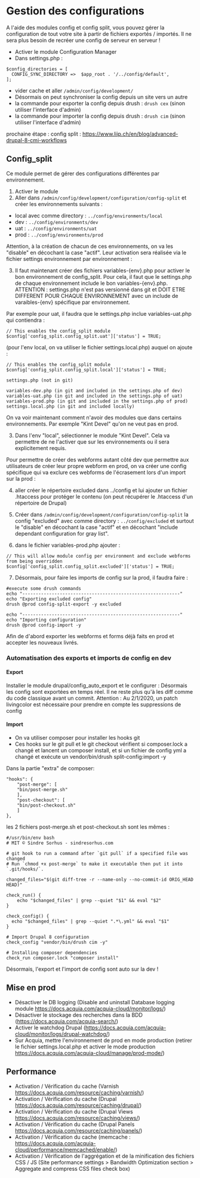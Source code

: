 # Gestion des configurations
A l'aide des modules config et config split, vous pouvez gérer la configuration de tout votre site à partir de fichiers exportés / importés. Il ne sera plus besoin de recréer une config de serveur en serveur !

- Activer le module Configuration Manager
- Dans settings.php :
```
$config_directories = [
  CONFIG_SYNC_DIRECTORY =>  $app_root . '/../config/default',
];
```
- vider cache et aller ```/admin/config/development/```
- Désormais on peut synchroniser la config depuis un site vers un autre
- la commande pour exporter la config depuis drush : ```drush cex``` (sinon utiliser l'interface d'admin)
- la commande pour importer la config depuis drush : ```drush cim``` (sinon utiliser l'interface d'admin)

prochaine étape : config split : https://www.liip.ch/en/blog/advanced-drupal-8-cmi-workflows

## Config_split
Ce module permet de gérer des configurations différentes par environnement.
1. Activer le module
2. Aller dans ```/admin/config/development/configuration/config-split``` et créer les environnements suivants :
- local avec comme directory : ```../config/environments/local```
- dev : ```../config/environments/dev```
- uat : ```../config/environments/uat```
- prod : ```../config/environments/prod```

Attention, à la création de chacun de ces environnements, on va les "disable" en décochant la case "actif". Leur activation sera réalisée via le fichier settings environnement par environnement :

3. Il faut maintenant créer des fichiers variables-{env}.php pour activer le bon environnement de config_split. Pour cela, il faut que le settings.php de chaque environnement include le bon variables-{env}.php.
ATTENTION : settings.php n'est pas versionné dans git et DOIT ETRE DIFFERENT POUR CHAQUE ENVIRONNEMENT avec un include de varaibles-{env} spécifique par environnement.

Par exemple pour uat, il faudra que le settings.php inclue variables-uat.php qui contiendra :
```
// This enables the config_split module
$config['config_split.config_split.uat']['status'] = TRUE;
```

(pour l'env local, on va utiliser le fichier settings.local.php) auquel on ajoute :
```
// This enables the config_split module
$config['config_split.config_split.local']['status'] = TRUE;
```

```
settings.php (not in git)

variables-dev.php (in git and included in the settings.php of dev)
variables-uat.php (in git and included in the settings.php of uat)
variables-prod.php (in git and included in the settings.php of prod)
settings.local.php (in git and included locally)
```

On va voir maintenant comment n'avoir des modules que dans certains environnements. Par exemple "Kint Devel" qu'on ne veut pas en prod.

3. Dans l'env "local", sélectionner le module "Kint Devel". Cela va permettre de ne l'activer que sur les environnements ou il sera explicitement requis.

Pour permettre de créer des webforms autant côté dev que permettre aux utilisateurs de créer leur propre webform en prod, on va créer une config spécifique qui va exclure ces webforms de l'écrasement lors d'un import sur la prod :

4. aller créer le répertoire excluded dans ../config et lui ajouter un fichier .htaccess pour protéger le contenu (on peut récupérer le .htaccess d'un répertoire de Drupal)

5. Créer dans ```/admin/config/development/configuration/config-split``` la config "excluded" avec comme directory : ```../config/excluded``` et surtout le "disable" en décochant la case "actif" et en décochant "include dependant configuration for gray list".
6. dans le fichier variables-prod.php ajouter :
```
// This will allow module config per environment and exclude webforms from being overridden
$config['config_split.config_split.excluded']['status'] = TRUE;
```
7. Désormais, pour faire les imports de config sur la prod, il faudra faire :
```
#execute some drush commands
echo "-----------------------------------------------------------"
echo "Exporting excluded config"
drush @prod config-split-export -y excluded

echo "-----------------------------------------------------------"
echo "Importing configuration"
drush @prod config-import -y
```
Afin de d'abord exporter les webforms et forms déjà faits en prod et accepter les nouveaux livrés.

### Automatisation des exports et imports de config en dev
#### Export
Installer le module drupal/config_auto_export et le configurer : Désormais les config sont exportées en temps réel. Il ne reste plus qu'à les diff comme du code classique avant un commit. Attention : Au 2/1/2020, un patch livingcolor est nécessaire pour prendre en compte les suppressions de config

#### Import
- On va utiliser composer pour installer les hooks git
- Ces hooks sur le git pull et le git checkout vérifient si composer.lock a changé et lancent un composer install, et si un fichier de config yml a changé et exécute un vendor/bin/drush split-config:import -y

Dans la partie "extra" de composer:
```
"hooks": {
    "post-merge": [
	"bin/post-merge.sh"
    ],
    "post-checkout": [
	"bin/post-checkout.sh"
    ]
},
```
les 2 fichiers post-merge.sh et post-checkout.sh sont les mêmes :
```
#/usr/bin/env bash
# MIT © Sindre Sorhus - sindresorhus.com

# git hook to run a command after `git pull` if a specified file was changed
# Run `chmod +x post-merge` to make it executable then put it into `.git/hooks/`.

changed_files="$(git diff-tree -r --name-only --no-commit-id ORIG_HEAD HEAD)"

check_run() {
	echo "$changed_files" | grep --quiet "$1" && eval "$2"
}

check_config() {
  echo "$changed_files" | grep --quiet ".*\.yml" && eval "$1"
}

# Import Drupal 8 configuration
check_config "vendor/bin/drush cim -y"

# Installing composer dependencies
check_run composer.lock "composer install"
```

Désormais, l'export et l'import de config sont auto sur la dev !

## Mise en prod
- Désactiver le DB logging (Disable and uninstall Database logging module https://docs.acquia.com/acquia-cloud/monitor/logs/)
- Désactiver le stockage des recherches dans la BDD (https://docs.acquia.com/acquia-search/)
- Activer le watchdog Drupal (https://docs.acquia.com/acquia-cloud/monitor/logs/drupal-watchdog/)
- Sur Acquia, mettre l'environnement de prod en mode production (retirer le fichier settings.local.php et activer le mode production https://docs.acquia.com/acquia-cloud/manage/prod-mode/)

## Performance
- Activation / Vérification du cache (Varnish https://docs.acquia.com/resource/caching/varnish/)
- Activation / Vérification du cache (Drupal https://docs.acquia.com/resource/caching/drupal/)
- Activation / Vérification du cache (Drupal Views https://docs.acquia.com/resource/caching/views/)
- Activation / Vérification du cache (Drupal Panels https://docs.acquia.com/resource/caching/panels/)
- Activation / Vérification du cache (memcache : https://docs.acquia.com/acquia-cloud/performance/memcached/enable/)
- Activation / Vérification de l'aggrégation et de la minification des fichiers CSS / JS (Site performance settings > Bandwidth Optimization section > Aggregate and compress CSS files check box)

